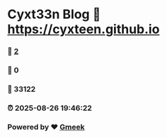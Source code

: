 # Cyxt33n Blog :link: https://cyxteen.github.io 
### :page_facing_up: [2](https://cyxteen.github.io/tag.html) 
### :speech_balloon: 0 
### :hibiscus: 33122 
### :alarm_clock: 2025-08-26 19:46:22 
### Powered by :heart: [Gmeek](https://github.com/Meekdai/Gmeek)
